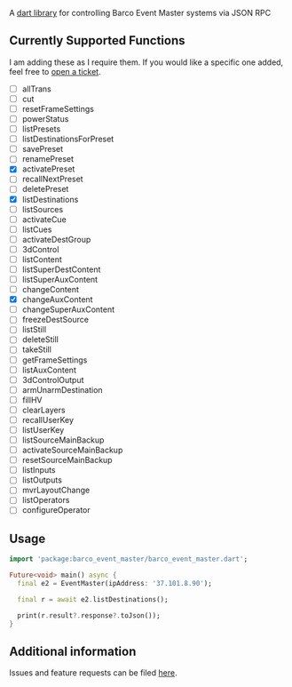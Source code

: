 A [dart library][1] for controlling Barco Event Master systems via JSON RPC

## Currently Supported Functions
I am adding these as I require them. If you would like a specific one added, feel free to [open a ticket][2].

- [ ] allTrans
- [ ] cut
- [ ] resetFrameSettings
- [ ] powerStatus
- [ ] listPresets
- [ ] listDestinationsForPreset
- [ ] savePreset
- [ ] renamePreset
- [x] activatePreset
- [ ] recallNextPreset
- [ ] deletePreset
- [x] listDestinations
- [ ] listSources
- [ ] activateCue
- [ ] listCues
- [ ] activateDestGroup
- [ ] 3dControl
- [ ] listContent
- [ ] listSuperDestContent
- [ ] listSuperAuxContent
- [ ] changeContent
- [x] changeAuxContent
- [ ] changeSuperAuxContent
- [ ] freezeDestSource
- [ ] listStill
- [ ] deleteStill
- [ ] takeStill
- [ ] getFrameSettings
- [ ] listAuxContent
- [ ] 3dControlOutput
- [ ] armUnarmDestination
- [ ] fillHV
- [ ] clearLayers
- [ ] recallUserKey
- [ ] listUserKey
- [ ] listSourceMainBackup
- [ ] activateSourceMainBackup
- [ ] resetSourceMainBackup
- [ ] listInputs
- [ ] listOutputs
- [ ] mvrLayoutChange
- [ ] listOperators
- [ ] configureOperator

## Usage

```dart
import 'package:barco_event_master/barco_event_master.dart';

Future<void> main() async {
  final e2 = EventMaster(ipAddress: '37.101.8.90');

  final r = await e2.listDestinations();

  print(r.result?.response?.toJson());
}

```

## Additional information

Issues and feature requests can be filed [here][2].

[1]: https://pub.dev/packages/barco_event_master
[2]: https://github.com/point-source/barco_event_master/issues